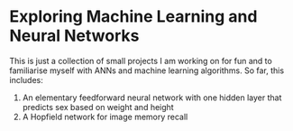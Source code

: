 # Exploring Machine Learning and Neural Networks

This is just a collection of small projects I am working on for fun and to familiarise myself with ANNs and machine learning algorithms. So far, this includes:

1. An elementary feedforward neural network with one hidden layer that predicts sex based on weight and height
2. A Hopfield network for image memory recall
